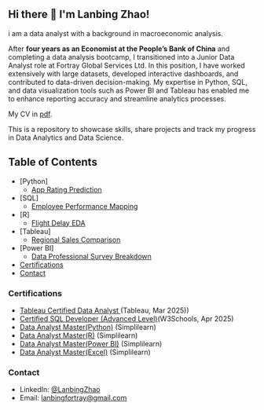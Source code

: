 ## Hi there 👋 I'm Lanbing Zhao! 

i am a data analyst with a background in macroeconomic analysis. <br>

After **four years as an Economist at the People’s Bank of China** and completing a data analysis bootcamp, I transitioned into a Junior Data Analyst role at Fortray Global Services Ltd. In this position, I have worked extensively with large datasets, developed interactive dashboards, and contributed to data-driven decision-making. My expertise in Python, SQL, and data visualization tools such as Power BI and Tableau has enabled me to enhance reporting accuracy and streamline analytics processes.<br> 

My CV in [pdf](https://github.com/zhaoycy/zhaoycy/blob/main/Lanbing-Zhao-Data-Analyst.pdf).<br>

This is a repository to showcase skills, share projects and track my progress in Data Analytics and Data Science.<br>

## Table of Contents
  - [Python]
    - [App Rating Prediction](https://github.com/zhaoycy/App-Rating-Prediction-using-python)
  - [SQL]
    - [Employee Performance Mapping](https://github.com/zhaoycy/Tech-Start-up-Employee-Performance-Mapping-using-SQL)
  - [R]
    - [Flight Delay EDA](https://github.com/zhaoycy/Flight-Delay-EDA-using-R)
  - [Tableau]
    - [Regional Sales Comparison](https://github.com/zhaoycy/Sales-Comparison-for-2-Selected-Regions-using-Tableau)
  - [Power BI]
    - [Data Professional Survey Breakdown](https://github.com/zhaoycy/Data-Professional-Survey-Breakdown-using-Power-BI)
- [Certifications](#certifications)
- [Contact](#contact)

### Certifications
- [Tableau Certified Data Analyst ](https://github.com/zhaoycy/zhaoycy/blob/main/Tableau%20Certified%20Data%20Analyst%20Certificate%20from%20Tableau.pdf)(Tableau, Mar 2025))
- [Certified SQL Developer (Advanced Level)](https://verify.w3schools.com/1PUOVYI5N0)(W3Schools, Apr 2025) 
- [Data Analyst Master(Python)](https://github.com/zhaoycy/zhaoycy/blob/main/Python%20Certificate.pdf) (Simplilearn)
- [Data Analyst Master(R)](https://github.com/zhaoycy/zhaoycy/blob/main/R%20Certificate.pdf) (Simplilearn)
- [Data Analyst Master(Power BI)](https://github.com/zhaoycy/zhaoycy/blob/main/Power%20BI%20Certificate.pdf) (Simplilearn)
- [Data Analyst Master(Excel)](https://github.com/zhaoycy/zhaoycy/blob/main/Excel%20Certificate.pdf) (Simplilearn)

### Contact
- LinkedIn: [@LanbingZhao](https://www.linkedin.com/in/lanbing-zhao-306603264/)
- Email: lanbingfortray@gmail.com


